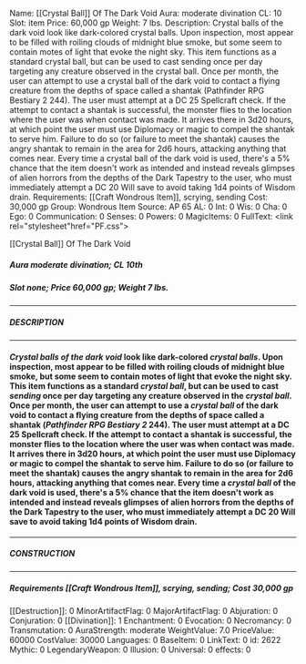 Name: [[Crystal Ball]] Of The Dark Void
Aura: moderate divination
CL: 10
Slot: item
Price: 60,000 gp
Weight: 7 lbs.
Description: Crystal balls of the dark void look like dark-colored crystal balls. Upon inspection, most appear to be filled with roiling clouds of midnight blue smoke, but some seem to contain motes of light that evoke the night sky. This item functions as a standard crystal ball, but can be used to cast sending once per day targeting any creature observed in the crystal ball. Once per month, the user can attempt to use a crystal ball of the dark void to contact a flying creature from the depths of space called a shantak (Pathfinder RPG Bestiary 2 244). The user must attempt at a DC 25 Spellcraft check. If the attempt to contact a shantak is successful, the monster flies to the location where the user was when contact was made. It arrives there in 3d20 hours, at which point the user must use Diplomacy or magic to compel the shantak to serve him. Failure to do so (or failure to meet the shantak) causes the angry shantak to remain in the area for 2d6 hours, attacking anything that comes near. Every time a crystal ball of the dark void is used, there's a 5% chance that the item doesn't work as intended and instead reveals glimpses of alien horrors from the depths of the Dark Tapestry to the user, who must immediately attempt a DC 20 Will save to avoid taking 1d4 points of Wisdom drain.
Requirements: [[Craft Wondrous Item]], scrying, sending
Cost: 30,000 gp
Group: Wondrous Item
Source: AP 65
AL: 0
Int: 0
Wis: 0
Cha: 0
Ego: 0
Communication: 0
Senses: 0
Powers: 0
MagicItems: 0
FullText: <link rel="stylesheet"href="PF.css"><div class="heading"><p class="alignleft">[[Crystal Ball]] Of The Dark Void</p><div style="clear: both;"></div></div><div><h5><b>Aura </b>moderate divination; <b>CL </b>10th</h5><h5><b>Slot </b>none; <b>Price </b>60,000 gp; <b>Weight </b>7 lbs.</h5></div><hr/><div><h5><b>DESCRIPTION</b></h5></div><hr/><div><h4><p><i>Crystal balls of the dark void</i> look like dark-colored <i><i>crystal ball</i>s</i>. Upon inspection, most appear to be filled with roiling clouds of midnight blue smoke, but some seem to contain motes of light that evoke the night sky. This item functions as a standard <i>crystal ball</i>, but can be used to cast <i>sending</i> once per day targeting any creature observed in the <i>crystal ball</i>. Once per month, the user can attempt to use a <i>crystal ball</i> of the dark void to contact a flying creature from the depths of space called a shantak (<i>Pathfinder RPG Bestiary 2</i> 244). The user must attempt at a DC 25 Spellcraft check. If the attempt to contact a shantak is successful, the monster flies to the location where the user was when contact was made. It arrives there in 3d20 hours, at which point the user must use Diplomacy or magic to compel the shantak to serve him. Failure to do so (or failure to meet the shantak) causes the angry shantak to remain in the area for 2d6 hours, attacking anything that comes near. Every time a <i>crystal ball</i> of the dark void is used, there's a 5% chance that the item doesn't work as intended and instead reveals glimpses of alien horrors from the depths of the Dark Tapestry to the user, who must immediately attempt a DC 20 Will save to avoid taking 1d4 points of Wisdom drain.</p></h4></div><hr/><div><h5><b>CONSTRUCTION</b></h5></div><hr/><div><h5><b>Requirements </b>[[Craft Wondrous Item]], <i>scrying</i>, <i>sending</i>; <b>Cost </b>30,000 gp</h5></div>
[[Destruction]]: 0
MinorArtifactFlag: 0
MajorArtifactFlag: 0
Abjuration: 0
Conjuration: 0
[[Divination]]: 1
Enchantment: 0
Evocation: 0
Necromancy: 0
Transmutation: 0
AuraStrength: moderate
WeightValue: 7.0
PriceValue: 60000
CostValue: 30000
Languages: 0
BaseItem: 0
LinkText: 0
id: 2622
Mythic: 0
LegendaryWeapon: 0
Illusion: 0
Universal: 0
effects: 0
